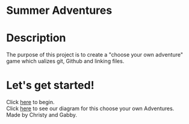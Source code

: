 # Summer Adventures

# Description
The purpose of this project is to create a "choose your own adventure" game which ualizes git, Github and linking files. 

# Let's get started!
Click [here](home/home.txt) to begin.  
Click [here](home/CYAO.pdf) to see our diagram for this choose your own Adventures.  
Made by Christy and Gabby.  
